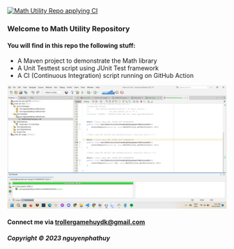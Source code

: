 [![Math Utility Repo applying CI](https://github.com/GiaoXomDaiDe/math-util-mvn/actions/workflows/math-util-ci.yml/badge.svg)](https://github.com/GiaoXomDaiDe/math-util-mvn/actions/workflows/math-util-ci.yml)

### Welcome to Math Utility Repository

#### You will find in this repo the following stuff:

* A Maven project to demonstrate the Math library
* A Unit Testtest script using JUnit Test framework
* A CI (Continuous Integration) script running on GitHub Action

![Test script with JUnit](https://github.com/GiaoXomDaiDe/math-util-mvn/blob/main/screenshots/test-script-with-junit.png)

#### Connect me via trollergamehuydk@gmail.com

##### Copyright &#169; 2023 nguyenphathuy